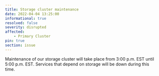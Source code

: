```yaml
---
title: Storage cluster maintenance 
date: 2022-04-04 13:25:00
informational: true
resolved: false
severity: disrupted
affected:
    - Primary Cluster
pin: true 
section: issue
---
```


Maintenance of our storage cluster will take place from 3:00 p.m. EST until 5:00 p.m. EST. Services that depend on storage will be down during this time.
